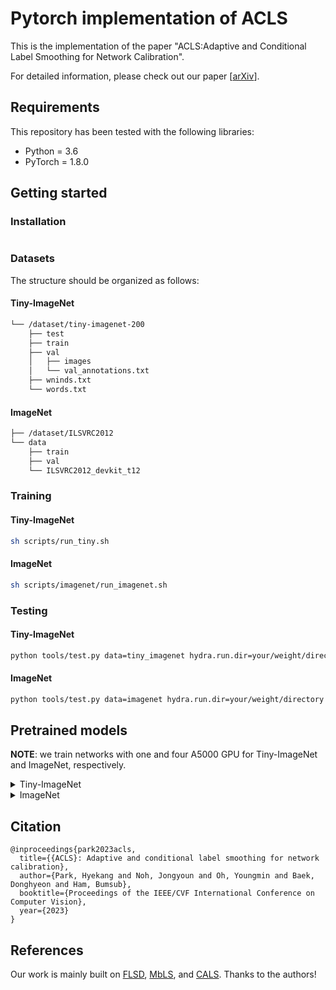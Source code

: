 # Pytorch implementation of ACLS
This is the implementation of the paper "ACLS:Adaptive and Conditional Label Smoothing for Network Calibration".

For detailed information, please check out our paper [[arXiv](https://arxiv.org/abs/2308.11911)].



## Requirements
This repository has been tested with the following libraries:
* Python = 3.6
* PyTorch = 1.8.0


## Getting started

### Installation
```bash

```

### Datasets
The structure should be organized as follows:

#### Tiny-ImageNet
```bash
└── /dataset/tiny-imagenet-200
    ├── test
    ├── train
    ├── val
    │   ├── images
    │   └── val_annotations.txt
    ├── wninds.txt
    └── words.txt
```

#### ImageNet
```bash
├── /dataset/ILSVRC2012
└── data
    ├── train
    ├── val
    └── ILSVRC2012_devkit_t12
```


### Training
#### Tiny-ImageNet
```bash
sh scripts/run_tiny.sh
```

#### ImageNet
```bash
sh scripts/imagenet/run_imagenet.sh
```

### Testing

#### Tiny-ImageNet
```bash
python tools/test.py data=tiny_imagenet hydra.run.dir=your/weight/directory test.checkpoint=your_weight.pth
```

#### ImageNet
```bash
python tools/test.py data=imagenet hydra.run.dir=your/weight/directory test.checkpoint=your_weight.pth
```

## Pretrained models
**NOTE**: we train networks with one and four A5000 GPU for Tiny-ImageNet and ImageNet, respectively.


<details><summary>Tiny-ImageNet</summary>
  

* [ResNet50](https://drive.google.com/file/d/1IabIHSEYtErC02wJ6ScfeKhfbotsi-_q/view?usp=sharing)
```bash
[2023-02-07 18:31:53,040 INFO][tester.py:124 - log_eval_epoch_info] - 
+---------+---------+---------+---------+
| samples | acc     | acc_5   | macc    |
+---------+---------+---------+---------+
| 10000   | 0.64840 | 0.85960 | 0.64840 |
+---------+---------+---------+---------+
[2023-02-07 18:31:53,040 INFO][tester.py:125 - log_eval_epoch_info] - 
+---------+---------+---------+---------+---------+
| samples | nll     | ece     | aece    | cece    |
+---------+---------+---------+---------+---------+
| 10000   | 1.42108 | 0.01050 | 0.01029 | 0.00135 |
+---------+---------+---------+---------+---------+
```

* [ResNet101](https://drive.google.com/file/d/1sxX4GuTSkdzpTeU76Y7pnAOLsnp6_1Fj/view?usp=sharing)

```bash
[2023-01-21 05:55:53,096 INFO][trainer.py:214 - log_eval_epoch_info] - 
+---------+---------+---------+---------+
| samples | acc     | acc_5   | macc    |
+---------+---------+---------+---------+
| 10000   | 0.65780 | 0.86330 | 0.65780 |
+---------+---------+---------+---------+
[2023-01-21 05:55:53,096 INFO][trainer.py:215 - log_eval_epoch_info] - 
+---------+---------+---------+---------+---------+
| samples | nll     | ece     | aece    | cece    |
+---------+---------+---------+---------+---------+
| 10000   | 1.38089 | 0.01107 | 0.01151 | 0.00131 |
+---------+---------+---------+---------+---------+
```

</p>
</details>


<details><summary>ImageNet</summary>

* [ResNet50](https://drive.google.com/file/d/1fXIo2GU-npLgkFRkvTxnECE9_kqiAGCr/view?usp=sharing)
```bash
[2023-02-10 14:01:17,389 INFO][tester.py:149 - log_eval_epoch_info] -
+---------+---------+---------+---------+
| samples | acc     | acc_5   | macc    |
+---------+---------+---------+---------+
| 40000   | 0.75650 | 0.92363 | 0.75360 |
+---------+---------+---------+---------+
[2023-02-10 14:01:17,389 INFO][tester.py:150 - log_eval_epoch_info] -
+---------+---------+---------+---------+---------+
| samples | nll     | ece     | aece    | cece    |
+---------+---------+---------+---------+---------+
| 40000   | 1.01375 | 0.01021 | 0.01205 | 0.00028 |
+---------+---------+---------+---------+---------+
```


</p>
</details>  

## Citation
```
@inproceedings{park2023acls,
  title={{ACLS}: Adaptive and conditional label smoothing for network calibration},
  author={Park, Hyekang and Noh, Jongyoun and Oh, Youngmin and Baek, Donghyeon and Ham, Bumsub},
  booktitle={Proceedings of the IEEE/CVF International Conference on Computer Vision},
  year={2023}
}
```

## References
Our work is mainly built on [FLSD](https://github.com/torrvision/focal_calibration), [MbLS](https://github.com/by-liu/MbLS), and [CALS](https://github.com/by-liu/CALS). Thanks to the authors!

